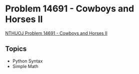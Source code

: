 # Problem 14691 - Cowboys and Horses II
[NTHUOJ Problem 14691 - Cowboys and Horses II](https://acm.cs.nthu.edu.tw/problem/14691/)


## Topics
- Python Syntax
- Simple Math